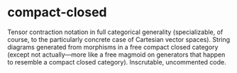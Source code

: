 # compact-closed

Tensor contraction notation in full categorical generality (specializable, of
course, to the particularly concrete case of Cartesian vector spaces). String
diagrams generated from morphisms in a free compact closed category (except not
actually—more like a free magmoid on generators that happen to resemble a
compact closed category). Inscrutable, uncommented code.

